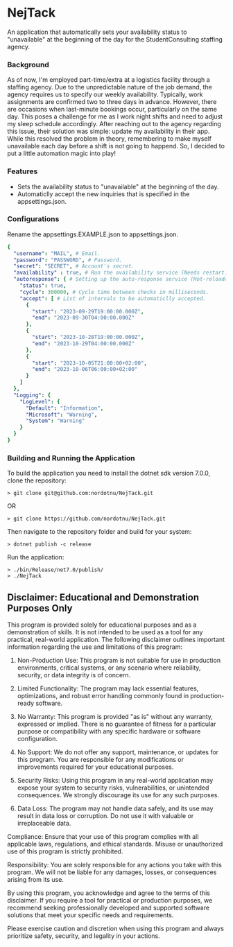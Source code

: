 # NejTack
 An application that automatically sets your availability status to "unavailable" at the beginning of the day for the StudentConsulting staffing agency.

### Background
As of now, I'm employed part-time/extra at a logistics facility through a staffing agency. Due to the unpredictable nature of the job demand, the agency requires us to specify our weekly availability. Typically, work assignments are confirmed two to three days in advance. However, there are occasions when last-minute bookings occur, particularly on the same day. This poses a challenge for me as I work night shifts and need to adjust my sleep schedule accordingly. After reaching out to the agency regarding this issue, their solution was simple: update my availability in their app. While this resolved the problem in theory, remembering to make myself unavailable each day before a shift is not going to happend. So, I decided to put a little automation magic into play!

### Features
- Sets the availability status to "unavailable" at the beginning of the day.
- Automaticlly accept the new inquiries that is specified in the appsettings.json.

### Configurations
Rename the appsettings.EXAMPLE.json to appsettings.json.
```yaml
{
  "username": "MAIL", # Email.
  "password": "PASSWORD", # Password.
  "secret": "SECRET", # Account's secret.
  "availability" : true, # Run the availability service (Needs restart).
  "autoresponse": { # Setting up the auto-response service (Hot-reloaded).
    "status": true,  
    "cycle": 300000, # Cycle time between checks in milliseconds.
    "accept": [ # List of intervals to be automaticlly accepted.
      {
        "start": "2023-09-29T19:00:00.000Z",
        "end": "2023-09-30T04:00:00.000Z"
      },
      {
        "start": "2023-10-28T19:00:00.000Z",
        "end": "2023-10-29T04:00:00.000Z"
      },
      {
        "start": "2023-10-05T21:00:00+02:00",
        "end": "2023-10-06T06:00:00+02:00"
      }
    ]
  },
  "Logging": {
    "LogLevel": {
      "Default": "Information",
      "Microsoft": "Warning",
      "System": "Warning"
    }
  }
}
```
### Building and Running the Application
To build the application you need to install the dotnet sdk version 7.0.0, clone the repository:
```
> git clone git@github.com:nordotnu/NejTack.git
```
OR 
```
> git clone https://github.com/nordotnu/NejTack.git
```
Then navigate to the repository folder and build for your system:
```
> dotnet publish -c release
```
Run the application:
```
> ./bin/Release/net7.0/publish/
> ./NejTack
```
## Disclaimer: Educational and Demonstration Purposes Only

This program is provided solely for educational purposes and as a demonstration of skills. It is not intended to be used as a tool for any practical, real-world application. The following disclaimer outlines important information regarding the use and limitations of this program:

  1. Non-Production Use: This program is not suitable for use in production environments, critical systems, or any scenario where reliability, security, or data integrity is of concern.

   1. Limited Functionality: The program may lack essential features, optimizations, and robust error handling commonly found in production-ready software.

   1. No Warranty: This program is provided "as is" without any warranty, expressed or implied. There is no guarantee of fitness for a particular purpose or compatibility with any specific hardware or software configuration.

   1. No Support: We do not offer any support, maintenance, or updates for this program. You are responsible for any modifications or improvements required for your educational purposes.

   1. Security Risks: Using this program in any real-world application may expose your system to security risks, vulnerabilities, or unintended consequences. We strongly discourage its use for any such purposes.

   1. Data Loss: The program may not handle data safely, and its use may result in data loss or corruption. Do not use it with valuable or irreplaceable data.

  Compliance: Ensure that your use of this program complies with all applicable laws, regulations, and ethical standards. Misuse or unauthorized use of this program is strictly prohibited.

  Responsibility: You are solely responsible for any actions you take with this program. We will not be liable for any damages, losses, or consequences arising from its use.

By using this program, you acknowledge and agree to the terms of this disclaimer. If you require a tool for practical or production purposes, we recommend seeking professionally developed and supported software solutions that meet your specific needs and requirements.

Please exercise caution and discretion when using this program and always prioritize safety, security, and legality in your actions.
